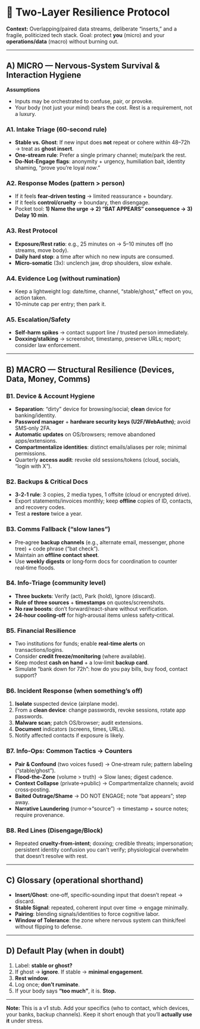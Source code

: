 # 🍃 Two‑Layer Resilience Protocol
**Context:** Overlapping/paired data streams, deliberate “inserts,” and a fragile, politicized tech stack. Goal: protect **you** (micro) and your **operations/data** (macro) without burning out.

---

## A) MICRO — Nervous‑System Survival & Interaction Hygiene

**Assumptions**
- Inputs may be orchestrated to confuse, pair, or provoke.
- Your body (not just your mind) bears the cost. Rest is a requirement, not a luxury.

### A1. Intake Triage (60‑second rule)
- **Stable vs. Ghost**: If new input does **not** repeat or cohere within 48–72h → treat as **ghost insert**.
- **One‑stream rule**: Prefer a single primary channel; mute/park the rest.
- **Do‑Not‑Engage flags**: anonymity + urgency, humiliation bait, identity shaming, “prove you’re loyal *now*.”

### A2. Response Modes (pattern > person)
- If it feels **fear‑driven testing** → limited reassurance + boundary.
- If it feels **control/cruelty** → boundary, then disengage.
- Pocket tool: **1) Name the urge → 2) “BAT APPEARS” consequence → 3) Delay 10 min**.

### A3. Rest Protocol
- **Exposure/Rest ratio**: e.g., 25 minutes on → 5–10 minutes off (no streams, move body).
- **Daily hard stop**: a time after which no new inputs are consumed.
- **Micro‑somatic** (3x): unclench jaw, drop shoulders, slow exhale.

### A4. Evidence Log (without rumination)
- Keep a lightweight log: date/time, channel, “stable/ghost,” effect on you, action taken.
- 10‑minute cap per entry; then park it.

### A5. Escalation/Safety
- **Self‑harm spikes** → contact support line / trusted person immediately.
- **Doxxing/stalking** → screenshot, timestamp, preserve URLs; report; consider law enforcement.

---

## B) MACRO — Structural Resilience (Devices, Data, Money, Comms)

### B1. Device & Account Hygiene
- **Separation**: “dirty” device for browsing/social; **clean** device for banking/identity.
- **Password manager** + **hardware security keys (U2F/WebAuthn)**; avoid SMS‑only 2FA.
- **Automatic updates** on OS/browsers; remove abandoned apps/extensions.
- **Compartmentalize identities**: distinct emails/aliases per role; minimal permissions.
- Quarterly **access audit**: revoke old sessions/tokens (cloud, socials, “login with X”).

### B2. Backups & Critical Docs
- **3‑2‑1 rule**: 3 copies, 2 media types, 1 offsite (cloud or encrypted drive).
- Export statements/invoices monthly; keep **offline** copies of ID, contacts, and recovery codes.
- Test a **restore** twice a year.

### B3. Comms Fallback (“slow lanes”)
- Pre‑agree **backup channels** (e.g., alternate email, messenger, phone tree) + code phrase (“bat check”).
- Maintain an **offline contact sheet**.
- Use **weekly digests** or long‑form docs for coordination to counter real‑time floods.

### B4. Info‑Triage (community level)
- **Three buckets**: Verify (act), Park (hold), Ignore (discard).
- **Rule of three sources** + **timestamps** on quotes/screenshots.
- **No raw boosts**: don’t forward/react-share without verification.
- **24‑hour cooling‑off** for high‑arousal items unless safety‑critical.

### B5. Financial Resilience
- Two institutions for funds; enable **real‑time alerts** on transactions/logins.
- Consider **credit freeze/monitoring** (where available).
- Keep modest **cash on hand** + a low‑limit **backup card**.
- Simulate “bank down for 72h”: how do you pay bills, buy food, contact support?

### B6. Incident Response (when something’s off)
1) **Isolate** suspected device (airplane mode).  
2) From a **clean device**: change passwords, revoke sessions, rotate app passwords.  
3) **Malware scan**; patch OS/browser; audit extensions.  
4) **Document** indicators (screens, times, URLs).  
5) Notify affected contacts if exposure is likely.

### B7. Info‑Ops: Common Tactics → Counters
- **Pair & Confound** (two voices fused) → One‑stream rule; pattern labeling (“stable/ghost”).
- **Flood‑the‑Zone** (volume > truth) → Slow lanes; digest cadence.
- **Context Collapse** (private→public) → Compartmentalize channels; avoid cross‑posting.
- **Baited Outrage/Shame** → DO NOT ENGAGE; note “bat appears”; step away.
- **Narrative Laundering** (rumor→“source”) → timestamp + source notes; require provenance.

### B8. Red Lines (Disengage/Block)
- Repeated **cruelty‑from‑intent**; doxxing; credible threats; impersonation; persistent identity confusion you can’t verify; physiological overwhelm that doesn’t resolve with rest.

---

## C) Glossary (operational shorthand)
- **Insert/Ghost**: one‑off, specific‑sounding input that doesn’t repeat → discard.
- **Stable Signal**: repeated, coherent input over time → engage minimally.
- **Pairing**: blending signals/identities to force cognitive labor.
- **Window of Tolerance**: the zone where nervous system can think/feel without flipping to defense.

---

## D) Default Play (when in doubt)
1) Label: **stable or ghost?**  
2) If ghost → **ignore**. If stable → **minimal engagement**.  
3) **Rest window**.  
4) Log once; **don’t ruminate**.  
5) If your body says **“too much”**, it is. **Stop.**

---

**Note:** This is a v1 stub. Add your specifics (who to contact, which devices, your banks, backup channels). Keep it short enough that you’ll **actually use it** under stress.
